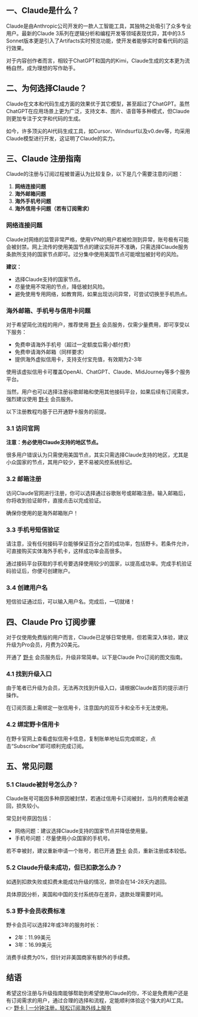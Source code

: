 ## 一、Claude是什么？

Claude是由Anthropic公司开发的一款人工智能工具，其独特之处吸引了众多专业用户。最新的Claude 3系列在逻辑分析和编程开发等领域表现优异，其中的3.5 Sonnet版本更是引入了Artifacts实时预览功能，使开发者能够实时查看代码的运行效果。

对于内容创作者而言，相较于ChatGPT和国内的Kimi，Claude生成的文本更为流畅自然，成为理想的写作助手。

## 二、为何选择Claude？

Claude在文本和代码生成方面的效果优于其它模型，甚至超过了ChatGPT。虽然ChatGPT在应用场景上更为广泛，支持文本、图片、语音等多种模式，但Claude则更加专注于文字和代码的生成。

如今，许多顶尖的AI代码生成工具，如Cursor、Windsurf以及v0.dev等，均采用Claude模型进行开发，这证明了Claude的实力。

## 三、Claude 注册指南

Claude的注册与订阅过程被普遍认为比较复杂，以下是几个需要注意的问题：

1. **网络连接问题**
2. **海外邮箱问题**
3. **海外手机号问题**
4. **海外信用卡问题（若有订阅需求）**

### 网络连接问题
Claude对网络的监管非常严格，使用VPN的用户若被检测到异常，账号极有可能会被封禁。网上流传的使用美国节点的建议实际并不准确，只需选择Claude服务条款所支持的国家节点即可。过分集中使用美国节点可能增加被封号的风险。

**建议：**
- 选择Claude支持的国家节点。
- 尽量使用不常用的节点，降低被封风险。
- 避免使用专用网络，如教育网，如果出现访问异常，可尝试切换至手机热点。

### 海外邮箱、手机号与信用卡问题
对于希望简化流程的用户，推荐使用 [野卡](https://bit.ly/bewildcard) 会员服务，仅需少量费用，即可享受以下服务：
- 免费申请海外手机号（超过一定额度后需小额付费）
- 免费申请海外邮箱（同样要求）
- 提供海外虚拟信用卡，支持支付宝充值，有效期为2-3年

使用该虚拟信用卡可覆盖OpenAI、ChatGPT、Claude、MidJourney等多个服务平台。

当然，用户也可以选择注册谷歌邮箱和使用其他接码平台，如果后续有订阅需求，强烈建议使用 [野卡](https://bit.ly/bewildcard) 会员服务。

以下注册教程均基于已开通野卡服务的前提。

### 3.1 访问官网
**注意：务必使用Claude支持的地区节点。**

很多用户错误认为只需使用美国节点，其实只需选择Claude支持的地区，尤其是小众国家的节点，其用户较少，更不易被风控系统标记。

### 3.2 邮箱注册
访问Claude官网进行注册，你可以选择通过谷歌账号或邮箱注册。输入邮箱后，你将收到验证邮件，直接点击以完成验证。

确保你使用的是海外邮箱账户！

### 3.3 手机号短信验证
请注意，没有任何接码平台能够保证百分之百的成功率，包括野卡。若条件允许，可直接购买实体海外手机卡，这样成功率会高很多。

通过接码平台获取的手机号要选择使用较少的国家，以提高成功率。完成手机验证码验证后，你便可创建账户。

### 3.4 创建用户名
短信验证通过后，可以输入用户名。完成后，一切就绪！

## 四、Claude Pro 订阅步骤

对于仅使用免费版的用户而言，Claude已足够日常使用，但若需深入体验，建议升级为Pro会员，月费为20美元。

开通了 [野卡](https://bit.ly/bewildcard) 会员服务后，升级非常简单。以下是Claude Pro订阅的图文指南。

### 4.1 找到升级入口
由于笔者已升级为会员，无法再次找到升级入口，请根据Claude首页的提示进行操作。

在订阅页面上需绑定一张信用卡，注意国内的双币卡和全币卡无法使用。

### 4.2 绑定野卡信用卡
在野卡官网上查看虚拟信用卡信息，复制账单地址后完成绑定，点击“Subscribe”即可顺利完成订阅。

## 五、常见问题

### 5.1 Claude被封号怎么办？
Claude账号可能因多种原因被封禁，若通过信用卡订阅被封，当月的费用会被退回，损失较小。

常见封号原因包括：
- 网络问题：建议选择Claude支持的国家节点并降低使用量。
- 手机号问题：尽量使用小众国家的手机号。

若不幸被封，建议重新申请一个账号，若已开通 [野卡](https://bit.ly/bewildcard) 会员，重新注册成本较低。

### 5.2 Claude升级未成功，但已扣款怎么办？
如遇到扣款失败或扣费未能成功升级的情况，款项会在14-28天内退回。

具体原因分析，美国和中国的支付系统存在差异，退款处理需要时间。

### 5.3 野卡会员收费标准
野卡会员可以选择2年或3年的服务时长：
- 2年：11.99美元
- 3年：16.99美元

消费手续费为0%，但针对非美国商家有额外的手续费。

## 结语
希望这份注册与升级指南能够帮助到希望使用Claude的你，不论是免费用户还是有订阅需求的用户，通过合理的选择和流程，定能顺利体验这个强大的AI工具。👉 [野卡 | 一分钟注册，轻松订阅海外线上服务](https://bit.ly/bewildcard)